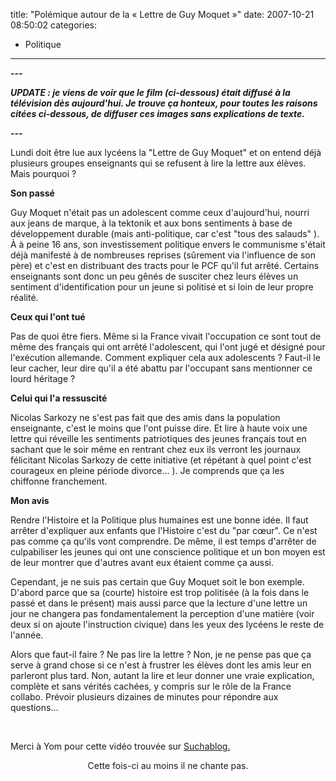 title: "Polémique autour de la «&#160;Lettre de Guy Moquet&#160;»"
date: 2007-10-21 08:50:02
categories:
  - Politique
---

**_---_**

**_UPDATE&nbsp;: je viens de voir que le film (ci-dessous) était diffusé à la télévision dès aujourd'hui. Je trouve ça honteux, pour toutes les raisons citées ci-dessous, de diffuser ces images sans explications de texte._**

**_---_**

Lundi doit être lue aux lycéens la &quot;Lettre de Guy Moquet&quot; et on entend déjà plusieurs groupes enseignants qui se refusent à lire la lettre aux élèves. Mais pourquoi&nbsp;?

**Son passé**

Guy Moquet n'était pas un adolescent comme ceux d'aujourd'hui, nourri aux jeans de marque, à la tektonik et aux bons sentiments à base de développement durable (mais anti-politique, car c'est &quot;tous des salauds&quot; ). À à peine 16 ans, son investissement politique envers le communisme s'était déjà manifesté à de nombreuses reprises (s&#xFB;rement via l'influence de son père) et c'est en distribuant des tracts pour le PCF qu'il fut arrêté. Certains enseignants sont donc un peu gênés de susciter chez leurs élèves un sentiment d'identification pour un jeune si politisé et si loin de leur propre réalité.

**Ceux qui l'ont tué**

Pas de quoi être fiers. Même si la France vivait l'occupation ce sont tout de même des français qui ont arrêté l'adolescent, qui l'ont jugé et désigné pour l'exécution allemande. Comment expliquer cela aux adolescents&nbsp;? Faut-il le leur cacher, leur dire qu'il a été abattu par l'occupant sans mentionner ce lourd héritage&nbsp;?

**Celui qui l'a ressuscité**

Nicolas Sarkozy ne s'est pas fait que des amis dans la population enseignante, c'est le moins que l'ont puisse dire. Et lire à haute voix une lettre qui réveille les sentiments patriotiques des jeunes français tout en sachant que le soir même en rentrant chez eux ils verront les journaux félicitant Nicolas Sarkozy de cette initiative (et répétant à quel point c'est courageux en pleine période divorce&#8230; ). Je comprends que ça les chiffonne franchement.

**Mon avis**

Rendre l'Histoire et la Politique plus humaines est une bonne idée. Il faut arrêter d'expliquer aux enfants que l'Histoire c'est du &quot;par c&#x153;ur&quot;. Ce n'est pas comme ça qu'ils vont comprendre. De même, il est temps d'arrêter de culpabiliser les jeunes qui ont une conscience politique et un bon moyen est de leur montrer que d'autres avant eux étaient comme ça aussi.

Cependant, je ne suis pas certain que Guy Moquet soit le bon exemple. D'abord parce que sa (courte) histoire est trop politisée (à la fois dans le passé et dans le présent) mais aussi parce que la lecture d'une lettre un jour ne changera pas fondamentalement la perception d'une matière (voir deux si on ajoute l'instruction civique) dans les yeux des lycéens le reste de l'année.

Alors que faut-il faire&nbsp;? Ne pas lire la lettre&nbsp;? Non, je ne pense pas que ça serve à grand chose si ce n'est à frustrer les élèves dont les amis leur en parleront plus tard. Non, autant la lire et leur donner une vraie explication, complète et sans vérités cachées, y compris sur le r&#xF4;le de la France collabo. Prévoir plusieurs dizaines de minutes pour répondre aux questions&#8230;

&#xA0;

Merci à Yom pour cette vidéo trouvée sur [Suchablog.](//www.suchablog.com/la-lettre-de-guy-mocquet/)

<div align="center"></div>

<div align="center">Cette fois-ci au moins il ne chante pas.    
</div>